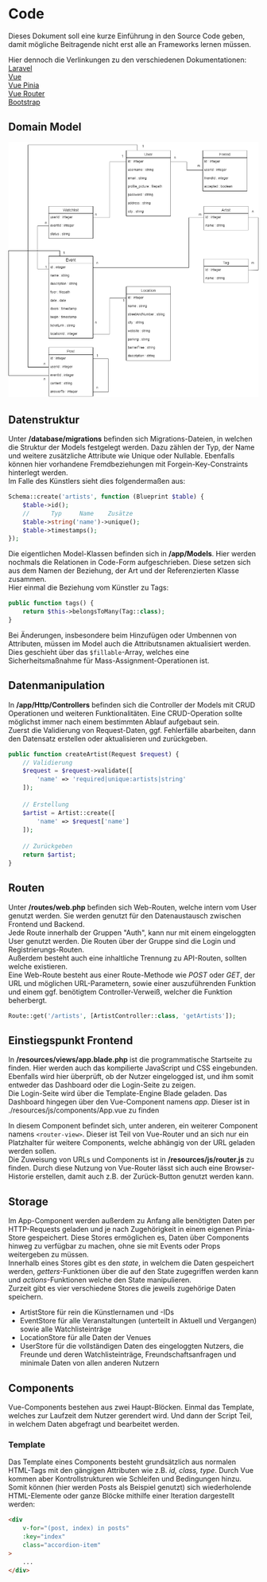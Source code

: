 # Code
Dieses Dokument soll eine kurze Einführung in den Source Code geben, damit mögliche Beitragende nicht erst alle an Frameworks lernen müssen.

Hier dennoch die Verlinkungen zu den verschiedenen Dokumentationen:<br>
[Laravel](https://laravel.com/docs/9.x)<br>
[Vue](https://vuejs.org/guide/introduction.html)<br>
[Vue Pinia](https://pinia.vuejs.org/core-concepts/)<br>
[Vue Router](https://router.vuejs.org/guide/)<br>
[Bootstrap](https://getbootstrap.com/docs/5.3/getting-started/introduction/)<br>

## Domain Model
![](./img/domainmodel.png)

## Datenstruktur
Unter **/database/migrations** befinden sich Migrations-Dateien, in welchen die Struktur der Models festgelegt werden. Dazu zählen der Typ, der Name und weitere zusätzliche Attribute wie Unique oder Nullable. Ebenfalls können hier vorhandene Fremdbeziehungen mit Forgein-Key-Constraints hinterlegt werden.<br>
Im Falle des Künstlers sieht dies folgendermaßen aus:
````php
Schema::create('artists', function (Blueprint $table) {
    $table->id();
    //      Typ     Name    Zusätze
    $table->string('name')->unique();
    $table->timestamps();
});
````

Die eigentlichen Model-Klassen befinden sich in **/app/Models**. Hier werden nochmals die Relationen in Code-Form aufgeschrieben. Diese setzen sich aus dem Namen der Beziehung, der Art und der Referenzierten Klasse zusammen.<br>
Hier einmal die Beziehung vom Künstler zu Tags:
````php
public function tags() {
    return $this->belongsToMany(Tag::class);
}
````

Bei Änderungen, insbesondere beim Hinzufügen oder Umbennen von Attributen, müssen im Model auch die Attributsnamen aktualisiert werden. Dies geschieht über das ``$fillable``-Array, welches eine Sicherheitsmaßnahme für Mass-Assignment-Operationen ist.

## Datenmanipulation
In **/app/Http/Controllers** befinden sich die Controller der Models mit CRUD Operationen und weiteren Funktionalitäten. Eine CRUD-Operation sollte möglichst immer nach einem bestimmten Ablauf aufgebaut sein. <br>
Zuerst die Validierung von Request-Daten, ggf. Fehlerfälle abarbeiten, dann den Datensatz erstellen oder aktualisieren und zurückgeben.<br>
````php
public function createArtist(Request $request) {
    // Validierung
    $request = $request->validate([
        'name' => 'required|unique:artists|string'
    ]);

    // Erstellung
    $artist = Artist::create([
        'name' => $request['name']
    ]);

    // Zurückgeben
    return $artist;
}
````

## Routen
Unter **/routes/web.php** befinden sich Web-Routen, welche intern vom User genutzt werden. Sie werden genutzt für den Datenaustausch zwischen Frontend und Backend.<br>
Jede Route innerhalb der Gruppen "Auth", kann nur mit einem eingeloggten User genutzt werden. Die Routen über der Gruppe sind die Login und Registrierungs-Routen.<br>
Außerdem besteht auch eine inhaltliche Trennung zu API-Routen, sollten welche existieren.<br>
Eine Web-Route besteht aus einer Route-Methode wie *POST* oder *GET*, der URL und möglichen URL-Parametern, sowie einer auszuführenden Funktion und einem ggf. benötigtem Controller-Verweiß, welcher die Funktion beherbergt.
````php
Route::get('/artists', [ArtistController::class, 'getArtists']);
````

## Einstiegspunkt Frontend
In **/resources/views/app.blade.php** ist die programmatische Startseite zu finden. Hier werden auch das kompilierte JavaScript und CSS eingebunden.<br>
Ebenfalls wird hier überprüft, ob der Nutzer eingelogged ist, und ihm somit entweder das Dashboard oder die Login-Seite zu zeigen.<br>
Die Login-Seite wird über die Template-Engine Blade geladen. Das Dashboard hingegen über den Vue-Component namens *app*. Dieser ist in ./resources/js/components/App.vue zu finden<br>

In diesem Component befindet sich, unter anderen, ein weiterer Component namens ``<router-view>``. Dieser ist Teil von Vue-Router und an sich nur ein Platzhalter für weitere Components, welche abhängig von der URL geladen werden sollen.<br>
Die Zuweisung von URLs und Components ist in **/resources/js/router.js** zu finden. Durch diese Nutzung von Vue-Router lässt sich auch eine Browser-Historie erstellen, damit auch z.B. der Zurück-Button genutzt werden kann.<br>

## Storage
Im App-Component werden außerdem zu Anfang alle benötigten Daten per HTTP-Requests geladen und je nach Zugehörigkeit in einem eigenen Pinia-Store gespeichert. Diese Stores ermöglichen es, Daten über Components hinweg zu verfügbar zu machen, ohne sie mit Events oder Props weitergeben zu müssen.<br>
Innerhalb eines Stores gibt es den *state*, in welchem die Daten gespeichert werden, *getters*-Funktionen über die auf den State zugegriffen werden kann und *actions*-Funktionen welche den State manipulieren.<br>
Zurzeit gibt es vier verschiedene Stores die jeweils zugehörige Daten speichern. 
- ArtistStore für rein die Künstlernamen und -IDs
- EventStore für alle Veranstaltungen (unterteilt in Aktuell und Vergangen) sowie alle Watchlisteinträge
- LocationStore für alle Daten der Venues
- UserStore für die vollständigen Daten des eingeloggten Nutzers, die Freunde und deren Watchlisteinträge, Freundschaftsanfragen und minimale Daten von allen anderen Nutzern

## Components
Vue-Components bestehen aus zwei Haupt-Blöcken. Einmal das Template, welches zur Laufzeit dem Nutzer gerendert wird. Und dann der Script Teil, in welchem Daten abgefragt und bearbeitet werden.

### Template
Das Template eines Components besteht grundsätzlich aus normalen HTML-Tags mit den gängigen Attributen wie z.B. *id, class, type*.
Durch Vue kommen aber Kontrollstrukturen wie Schleifen und Bedingungen hinzu. Somit können (hier werden Posts als Beispiel genutzt) sich wiederholende HTML-Elemente oder ganze Blöcke mithilfe einer Iteration dargestellt werden:
````html
<div  
    v-for="(post, index) in posts"
    :key="index"
    class="accordion-item"
>
    ...
</div>
````